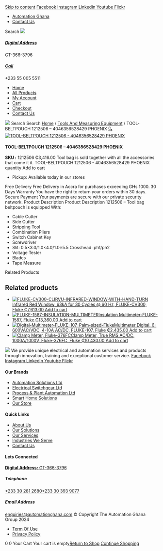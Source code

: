 [Skip to content](https://store.automationghana.com/product/tool-bag-beltpouch/#content)
[ Facebook ](https://www.facebook.com/automationgh/) [ Instagram ](https://www.instagram.com/automationgh/) [ Linkedin ](https://www.linkedin.com/company/the-automation-ghana-limited/) [ Youtube ](https://www.youtube.com/channel/UCurrRDUSm5oIW39VXjn1u0w) [ Flickr ](https://www.flickr.com/photos/181794037@N07/)
  * [ Automation Ghana ](https://automationghana.com)
  * [ Contact Us ](https://store.automationghana.com/contact/)


Search
[ ![](https://store.automationghana.com/wp-content/uploads/2024/04/Website-TAGG-Logo-BLUE.png) ](https://store.automationghana.com/)
[ ](https://maps.app.goo.gl/m4xeaagWCNbLk4jM6)
#####  [ Digital Address ](https://maps.app.goo.gl/m4xeaagWCNbLk4jM6)
GT-366-3796 
[ ](tel:+233550055511)
#####  [ Call ](tel:+233550055511)
+233 55 005 5511 
  * [Home](https://store.automationghana.com/)
  * [All Products](https://store.automationghana.com/shop/)
  * [My Account](https://store.automationghana.com/my-account/)
  * [Cart](https://store.automationghana.com/cart/)
  * [Checkout](https://store.automationghana.com/checkout/)
  * [Contact Us](https://store.automationghana.com/contact/)


[![](https://store.automationghana.com/wp-content/uploads/2024/04/AutomationGhana_logo_white.png)](https://store.automationghana.com)
Search
Search
[Home](https://store.automationghana.com) / [Tools And Measuring Equipment](https://store.automationghana.com/product-category/tools-and-measuring-equipment/) / TOOL-BELTPOUCH 1212506 – 4046356528429 PHOENIX
[🔍](https://store.automationghana.com/product/tool-bag-beltpouch/)
[![TOOL-BELTPOUCH 1212506 - 4046356528429 PHOENIX](https://store.automationghana.com/wp-content/uploads/2021/03/1212506.jpg)](https://store.automationghana.com/wp-content/uploads/2021/03/1212506.jpg)
####  TOOL-BELTPOUCH 1212506 – 4046356528429 PHOENIX 
**SKU :** 1212506 
₵3,416.00
Tool bag is sold together with all the accessories that come it it.
TOOL-BELTPOUCH 1212506 - 4046356528429 PHOENIX quantity
Add to cart
  * Pickup: Available today in our stores


Free Delivery 
Free Delivery in Accra for purchases exceeding GHs 1000. 
30 Days Warranty 
You have the right to return your orders within 30 days. 
Secure Payment 
Your payments are secure with our private security network. 
Product Description
Product Description
1212506 – Tool bag beltpouch is equipped With: 
  * Cable Cutter
  * Side Cutter
  * Stripping Tool
  * Combination Pliers
  * Switch Cabinet Key
  * Screwdriver
  * Slit: 0.5×3.0/1.0×4.0/1.0×5.5 Crosshead: ph1/ph2
  * Voltage Tester
  * Blades
  * Tape Measure


Related Products 
## Related products
  * [![FLUKE-CV300-CLIRVU-INFRARED-WINDOW-WITH-HAND-TURN](https://store.automationghana.com/wp-content/uploads/2020/04/FLUKE-CV300-CLIRVU-INFRARED-WINDOW-WITH-HAND-TURN-270x300.jpg)Infrared Red Window, 63kA for 30 Cycles @ 60 Hz, FLUKE-CV300, Fluke ₵7,613.00 ](https://store.automationghana.com/product/ir-window-fluke-cv300-fluke/)
[Add to cart](https://store.automationghana.com/product/tool-bag-beltpouch/?add-to-cart=2008)
  * [![FLUKE-1587-INSULATION-MULTIMETER](https://store.automationghana.com/wp-content/uploads/2020/04/FLUKE-1587-INSULATION-MULTIMETER-300x300.jpg)Insulation Multimeter-FLUKE-1587, Fluke ₵13,360.00 ](https://store.automationghana.com/product/insulation-multimeter-fluke-1587-fluke/)
[Add to cart](https://store.automationghana.com/product/tool-bag-beltpouch/?add-to-cart=2007)
  * [![Digital-Multimeter-FLUKE-107-Palm-sized-Fluke](https://store.automationghana.com/wp-content/uploads/2020/04/Digital-Multimeter-FLUKE-107-Palm-sized-Fluke-300x300.png)Multimeter Digital, 6-600VAC/VDC, 4-10A AC/DC, FLUKE-107, Fluke ₵2,435.00 ](https://store.automationghana.com/product/digital-multimeter-fluke-107-fluke/)
[Add to cart](https://store.automationghana.com/product/tool-bag-beltpouch/?add-to-cart=2003)
  * [![Clamp Meter, Fluke-376FC](https://store.automationghana.com/wp-content/uploads/2020/04/Clamp-Meter-Fluke-376FC-Fluke-300x300.png)Clamp Meter, True RMS AC/DC, 1000A/1000V, Fluke-376FC, Fluke ₵10,430.00 ](https://store.automationghana.com/product/clamp-meter-fluke-376fc-fluke/)
[Add to cart](https://store.automationghana.com/product/tool-bag-beltpouch/?add-to-cart=1993)


![](https://store.automationghana.com/wp-content/uploads/2024/04/AutomationGhana_logo_white.png)
We provide unique electrical and automation services and products through innovation, training and exceptional customer service.
[ Facebook ](https://www.facebook.com/automationgh/) [ Instagram ](https://www.instagram.com/automationgh/) [ Linkedin ](https://www.linkedin.com/company/the-automation-ghana-limited/) [ Youtube ](https://www.youtube.com/channel/UCurrRDUSm5oIW39VXjn1u0w) [ Flickr ](https://www.flickr.com/photos/181794037@N07/)
#### Our Brands
  * [ Automation Solutions Ltd ](https://store.automationghana.com/product/tool-bag-beltpouch/)
  * [ Electrical Switchgear Ltd ](https://store.automationghana.com/product/tool-bag-beltpouch/)
  * [ Process & Plant Automation Ltd ](https://store.automationghana.com/product/tool-bag-beltpouch/)
  * [ Smart Home Solutions ](https://store.automationghana.com/product/tool-bag-beltpouch/)
  * [ Our Store ](https://store.automationghana.com/product/tool-bag-beltpouch/)


#### Quick Links
  * [ About Us ](https://store.automationghana.com/product/tool-bag-beltpouch/)
  * [ Our Solutions ](https://store.automationghana.com/product/tool-bag-beltpouch/)
  * [ Our Services ](https://store.automationghana.com/product/tool-bag-beltpouch/)
  * [ Industries We Serve ](https://store.automationghana.com/product/tool-bag-beltpouch/)
  * [ Contact Us ](https://store.automationghana.com/product/tool-bag-beltpouch/)


#### Lets Connected
[**Digital Address:** GT-366-3796](https://maps.app.goo.gl/m4xeaagWCNbLk4jM6)
#####  Telephone 
[ +233 30 281 2680](tel:+233302812680)[+233 30 393 9077](https://store.automationghana.com/product/tool-bag-beltpouch/+233303939077)
#####  Email Address 
enquiries@automationghana.com 
© Copyright The Automation Ghana Group 2024
  * [ Term Of Use ](https://store.automationghana.com/product/tool-bag-beltpouch/)
  * [ Privacy Policy ](https://store.automationghana.com/product/tool-bag-beltpouch/)


0
0
Your Cart
Your cart is empty[Return to Shop](https://store.automationghana.com/shop/)
[Continue Shopping](https://store.automationghana.com/product/tool-bag-beltpouch/)
